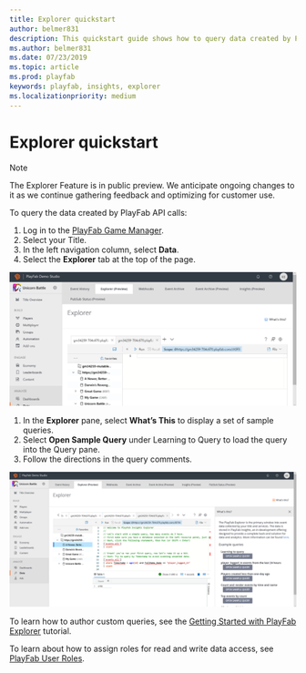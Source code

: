 ```yaml
---
title: Explorer quickstart
author: belmer831
description: This quickstart guide shows how to query data created by PlayFab API calls.
ms.author: belmer831
ms.date: 07/23/2019    
ms.topic: article
ms.prod: playfab
keywords: playfab, insights, explorer
ms.localizationpriority: medium
---
```


# Explorer quickstart

> [!NOTE]
> The Explorer Feature is in public preview. We anticipate ongoing changes to it as we continue gathering feedback and optimizing for customer use.

To query the data created by PlayFab API calls:

1. Log in to the [PlayFab Game Manager](https://developer.playfab.com/login). 
2. Select your Title.
3. In the left navigation column, select **Data**.
4. Select the **Explorer** tab at the top of the page. 

![Explorer tab](media/insights-explorer-tab.png)

1. In the **Explorer** pane, select **What’s This** to display a set of sample queries. 
2. Select **Open Sample Query** under Learning to Query to load the query into the Query pane. 
3. Follow the directions in the query comments.

![Explorer query](media/insights-explorer-query.png)

To learn how to author custom queries, see the [Getting Started with PlayFab Explorer](getting-started-with-playfab-explorer.md) tutorial.

To learn about how to assign roles for read and write data access, see [PlayFab User Roles](https://docs.microsoft.com/gaming/playfab/features/config/gamemanager/playfab-user-roles).
